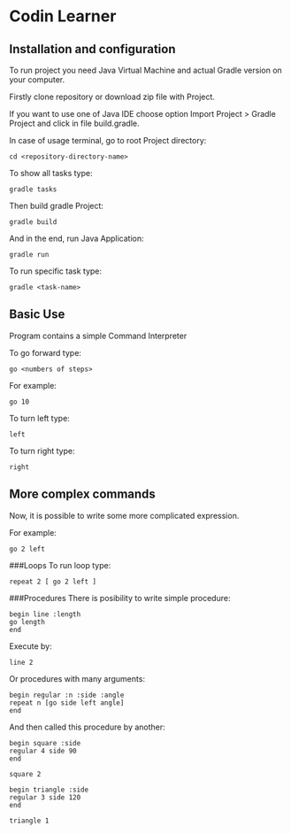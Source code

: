 # Codin Learner
## Installation and configuration

To run project you need Java Virtual Machine and actual Gradle version on your computer.

Firstly clone repository or download zip file with Project.

If you want to use one of Java IDE choose option Import Project > Gradle Project and click in file build.gradle.

In case of usage terminal, go to root Project directory:
```
cd <repository-directory-name>
```
To show all tasks type:
```
gradle tasks
```
Then build gradle Project:
```
gradle build
```
And in the end, run Java Application:
```
gradle run 
```
To run specific task type:
```
gradle <task-name>
```



## Basic Use

Program contains a simple Command Interpreter

To go forward type:
```
go <numbers of steps>
```
For example:
```
go 10
```

To turn left type:
```
left
```

To turn right type:
```
right
```

## More complex commands
Now, it is possible to write some more complicated expression.

For example:
```
go 2 left
``` 

###Loops
To run loop type:
```
repeat 2 [ go 2 left ]
```

###Procedures
There is posibility to write simple procedure:
```
begin line :length
go length
end
```
Execute by:
```
line 2
```
Or procedures with many arguments:
```
begin regular :n :side :angle
repeat n [go side left angle]
end
```
And then called this procedure by another:
```
begin square :side
regular 4 side 90
end
```
```
square 2
```
```
begin triangle :side
regular 3 side 120
end
```
```
triangle 1
```